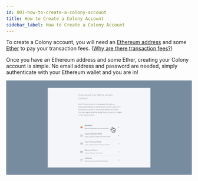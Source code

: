 ```yaml
---
id: 001-how-to-create-a-colony-account
title: How to Create a Colony Account
sidebar_label: How to Create a Colony Account
---
```

To create a Colony account, you will need an [Ethereum address]() and some [Ether]() to pay your transaction fees.
([Why are there transaction fees?]())

Once you have an Ethereum address and some Ether, creating your Colony account is simple.
No email address and password are needed, simply authenticate with your Ethereum wallet and you are in!

![Choose a wallet](assets/001-how-to-create-a-colony-account/helpcenter_createColony_1.png)
